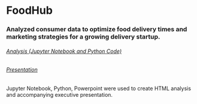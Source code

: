 # FoodHub

### Analyzed consumer data to optimize food delivery times and marketing strategies for a growing delivery startup.

###### [Analysis (Jupyter Notebook and Python Code)](https://leahdassler.github.io/FoodHub/Leah_Dassler_notebook_foodhub.html) 

###### [Presentation](https://leahdassler.github.io/FoodHub/FoodHub.pdf)

Jupyter Notebook, Python, Powerpoint were used to create HTML analysis and accompanying executive presentation.

